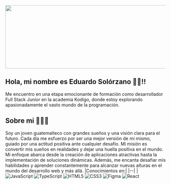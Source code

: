 <img src="https://res.cloudinary.com/dcy3herhu/image/upload/v1698028653/dkm1iezrlplkeuh9v9mj.jpg" width="1200" height="200">

## Hola, mi nombre es Eduardo Solórzano 👋🏽!!
Me encuentro en una etapa emocionante de formación como desarrollador Full Stack Junior en la academia Kodigo, donde estoy explorando apasionadamente el vasto mundo de la programación.

## Sobre mi 👨🏽‍💻
Soy un joven guatemalteco con grandes sueños y una visión clara para el futuro. Cada día me esfuerzo por ser una mejor versión de mí mismo, guiado por una actitud positiva ante cualquier desafío. Mi misión es convertir mis sueños en realidades y dejar una huella positiva en el mundo.
Mi enfoque abarca desde la creación de aplicaciones atractivas hasta la implementación de soluciones dinámicas. Además, me encanta desafiar mis habilidades y aprender constantemente para alcanzar nuevas alturas en el mundo del desarrollo web y más allá.
|Conocimientos en:|
|--|
| ![JavaScript](https://img.shields.io/badge/javascript-%23323330.svg?style=for-the-badge&logo=javascript&logoColor=%23F7DF1E)  ![TypeScript](https://img.shields.io/badge/typescript-%23007ACC.svg?style=for-the-badge&logo=typescript&logoColor=white) ![HTML5](https://img.shields.io/badge/html5-%23E34F26.svg?style=for-the-badge&logo=html5&logoColor=white) ![CSS3](https://img.shields.io/badge/css3-%231572B6.svg?style=for-the-badge&logo=css3&logoColor=white) ![Figma](https://img.shields.io/badge/figma-%23F24E1E.svg?style=for-the-badge&logo=figma&logoColor=white) ![React](https://img.shields.io/badge/react-%2320232a.svg?style=for-the-badge&logo=react&logoColor=%2361DAFB)



<!--
**Edw-code/Edw-code** is a ✨ _special_ ✨ repository because its `README.md` (this file) appears on your GitHub profile.

Here are some ideas to get you started:

- 🔭 I’m currently working on ...
- 🌱 I’m currently learning ...
- 👯 I’m looking to collaborate on ...
- 🤔 I’m looking for help with ...
- 💬 Ask me about ...
- 📫 How to reach me: ...
- 😄 Pronouns: ...
- ⚡ Fun fact: ...
-->
